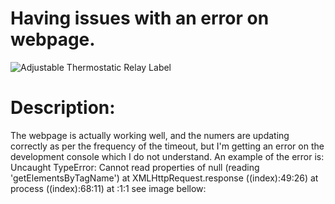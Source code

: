 # Having issues with an error on webpage.


![Adjustable Thermostatic Relay Label](https://github.com/AIoT-Consulting/Adjustable-Thermostatic-Relay/assets/66930234/680eee1f-e142-4e09-94d6-039a458e8070)

# Description:
The webpage is actually working well, and the numers are updating correctly as per the frequency of the timeout, but I'm getting an error on the development console which I do not understand.
An example of the error is: Uncaught TypeError: Cannot read properties of null (reading 'getElementsByTagName') at XMLHttpRequest.response ((index):49:26) at process ((index):68:11) at <anonymous>:1:1
see image bellow:
